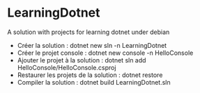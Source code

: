 # LearningDotnet
A solution with projects for learning dotnet under debian


- Créer la solution :                       dotnet new sln -n LearningDotnet
- Créer le projet console :                 dotnet new console -n HelloConsole
- Ajouter le projet à la solution :         dotnet sln add HelloConsole/HelloConsole.csproj 
- Restaurer les projets de la solution :    dotnet restore
- Compiler la solution :                    dotnet build LearningDotnet.sln
